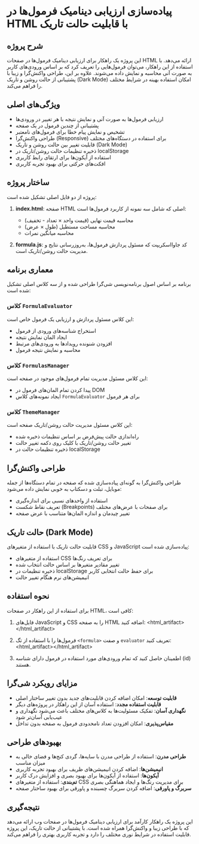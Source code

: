 # پیاده‌سازی ارزیابی دینامیک فرمول‌ها در HTML با قابلیت حالت تاریک

## شرح پروژه
این پروژه یک راهکار برای ارزیابی دینامیک فرمول‌ها در صفحات HTML ارائه می‌دهد. با استفاده از این راهکار، می‌توان فرمول‌هایی را تعریف کرد که بر اساس ورودی‌های کاربر به صورت آنی محاسبه و نمایش داده می‌شوند. علاوه بر این، طراحی واکنش‌گرا و زیبا با پشتیبانی از حالت روشن و تاریک (Dark Mode) امکان استفاده بهینه در شرایط مختلف را فراهم می‌کند.

## ویژگی‌های اصلی
* ارزیابی فرمول‌ها به صورت آنی و نمایش نتیجه با هر تغییر در ورودی‌ها
* پشتیبانی از چندین فرمول در یک صفحه
* تشخیص و نمایش پیام خطا برای فرمول‌های نامعتبر
* طراحی واکنش‌گرا (Responsive) برای استفاده در دستگاه‌های مختلف
* قابلیت تغییر بین حالت روشن و تاریک (Dark Mode)
* ذخیره تنظیمات حالت روشن/تاریک در localStorage
* استفاده از آیکون‌ها برای ارتقای رابط کاربری
* افکت‌های حرکتی برای بهبود تجربه کاربری

## ساختار پروژه
پروژه از دو فایل اصلی تشکیل شده است:

1. **index.html**: صفحه HTML اصلی که شامل سه نمونه از کاربرد فرمول‌ها است:
   - محاسبه قیمت نهایی (قیمت واحد × تعداد - تخفیف)
   - محاسبه مساحت مستطیل (طول × عرض)
   - محاسبه میانگین نمرات

2. **formula.js**: کد جاوااسکریپت که مسئول پردازش فرمول‌ها، به‌روزرسانی نتایج و مدیریت حالت روشن/تاریک است.

## معماری برنامه
برنامه بر اساس اصول برنامه‌نویسی شی‌گرا طراحی شده و از سه کلاس اصلی تشکیل شده است:

### کلاس `FormulaEvaluator`
این کلاس مسئول پردازش و ارزیابی یک فرمول خاص است:
- استخراج شناسه‌های ورودی از فرمول
- ایجاد المان نمایش نتیجه
- افزودن شنونده رویدادها به ورودی‌های مرتبط
- محاسبه و نمایش نتیجه فرمول

### کلاس `FormulasManager`
این کلاس مسئول مدیریت تمام فرمول‌های موجود در صفحه است:
- پیدا کردن تمام المان‌های فرمول در DOM
- ایجاد نمونه‌های کلاس `FormulaEvaluator` برای هر فرمول

### کلاس `ThemeManager`
این کلاس مسئول مدیریت حالت روشن/تاریک صفحه است:
- راه‌اندازی حالت پیش‌فرض بر اساس تنظیمات ذخیره شده
- تغییر حالت روشن/تاریک با کلیک روی دکمه تغییر حالت
- ذخیره تنظیمات حالت در localStorage

## طراحی واکنش‌گرا
طراحی واکنش‌گرا به گونه‌ای پیاده‌سازی شده که صفحه در تمام دستگاه‌ها از جمله موبایل، تبلت و دسکتاپ به خوبی نمایش داده می‌شود:
- استفاده از واحدهای نسبی برای اندازه‌گیری
- تعریف نقاط شکست (Breakpoints) برای صفحات با عرض‌های مختلف
- تغییر چیدمان و اندازه المان‌ها متناسب با عرض صفحه

## حالت تاریک (Dark Mode)
قابلیت حالت تاریک با استفاده از متغیرهای CSS و JavaScript پیاده‌سازی شده است:
- استفاده از متغیرهای CSS برای تعریف رنگ‌ها
- تغییر مقادیر متغیرها بر اساس حالت انتخاب شده
- ذخیره تنظیمات در localStorage برای حفظ حالت انتخابی کاربر
- انیمیشن‌های نرم هنگام تغییر حالت

## نحوه استفاده
برای استفاده از این راهکار در صفحات HTML، کافی است:

1. فایل‌های JavaScript و CSS را به صفحه HTML اضافه کنید:
   <html_artifact><script src="formula.js"></script></html_artifact>

2. فرمول‌ها را با استفاده از تگ `<formula>` و صفت `evaluator` تعریف کنید:
   <html_artifact><formula evaluator="length * width"></formula></html_artifact>

3. اطمینان حاصل کنید که تمام ورودی‌های مورد استفاده در فرمول دارای شناسه (id) هستند.

## مزایای رویکرد شی‌گرا
- **قابلیت توسعه**: امکان اضافه کردن قابلیت‌های جدید بدون تغییر ساختار اصلی
- **قابلیت استفاده مجدد**: استفاده آسان از این راهکار در پروژه‌های دیگر
- **نگهداری آسان**: تفکیک مسئولیت‌ها به کلاس‌های مختلف باعث می‌شود نگهداری و عیب‌یابی آسان‌تر شود
- **مقیاس‌پذیری**: امکان افزودن تعداد نامحدودی فرمول به صفحه بدون تداخل

## بهبودهای طراحی
- **طراحی مدرن**: استفاده از طراحی مدرن با سایه‌ها، گردی کنج‌ها و فضای خالی به میزان مناسب
- **انیمیشن‌ها**: اضافه کردن انیمیشن‌های ظریف برای بهبود تجربه کاربری
- **آیکون‌ها**: استفاده از آیکون‌ها برای بهبود بصری و افزایش درک کاربر
- **تم‌بندی**: استفاده از متغیرهای CSS برای مدیریت رنگ‌ها و ایجاد هماهنگی بصری
- **سربرگ و پاورقی**: اضافه کردن سربرگ چسبنده و پاورقی برای بهبود ساختار صفحه

## نتیجه‌گیری
این پروژه یک راهکار کارآمد برای ارزیابی دینامیک فرمول‌ها در صفحات وب ارائه می‌دهد که با طراحی زیبا و واکنش‌گرا همراه شده است. با پشتیبانی از حالت تاریک، این پروژه قابلیت استفاده در شرایط نوری مختلف را دارد و تجربه کاربری بهتری را فراهم می‌کند.
